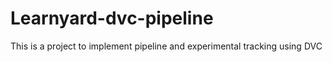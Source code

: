 # Learnyard-dvc-pipeline
This is a project to implement pipeline and experimental tracking using DVC
